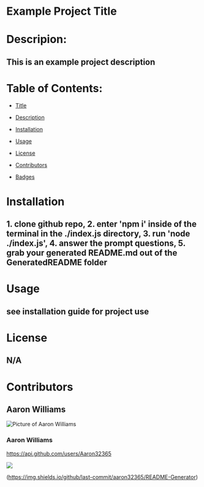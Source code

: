 # Example Project Title
    
# Descripion:
## This is an example project description


# Table of Contents:

* [Title](#Title)

* [Description](#Description)

* [Installation](#Installation)

* [Usage](#Usage)

* [License](#License)

* [Contributors](#Contributors)

* [Badges](#Badges)



# Installation
## 1. clone github repo, 2. enter 'npm i' inside of the terminal in the ./index.js directory, 3. run 'node ./index.js', 4. answer the prompt questions, 5. grab your generated README.md out of the GeneratedREADME folder

# Usage
## see installation guide for project use

# License
## N/A

# Contributors
## Aaron Williams


![Picture of Aaron Williams](https://avatars2.githubusercontent.com/u/56372224?v=4)

### Aaron Williams

https://api.github.com/users/Aaron32365


 <img src='https://img.shields.io/github/followers/aaron32365?style=social'/>

 (https://img.shields.io/github/last-commit/aaron32365/README-Generator)


    
